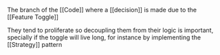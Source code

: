 The branch of the [[Code]] where a [[decision]] is made due to the [[Feature Toggle]]

They tend to proliferate so decoupling them from their logic is important, specially if the toggle will live long, for instance by implementing the [[Strategy]] pattern